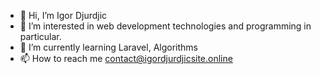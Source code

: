 - 👋 Hi, I’m Igor Djurdjic
- 👀 I’m interested in web development technologies and programming in particular.
- 🌱 I’m currently learning Laravel, Algorithms
- 📫 How to reach me contact@igordjurdjicsite.online

<!---
benson890610/benson890610 is a ✨ special ✨ repository because its `README.md` (this file) appears on your GitHub profile.
You can click the Preview link to take a look at your changes.
--->
